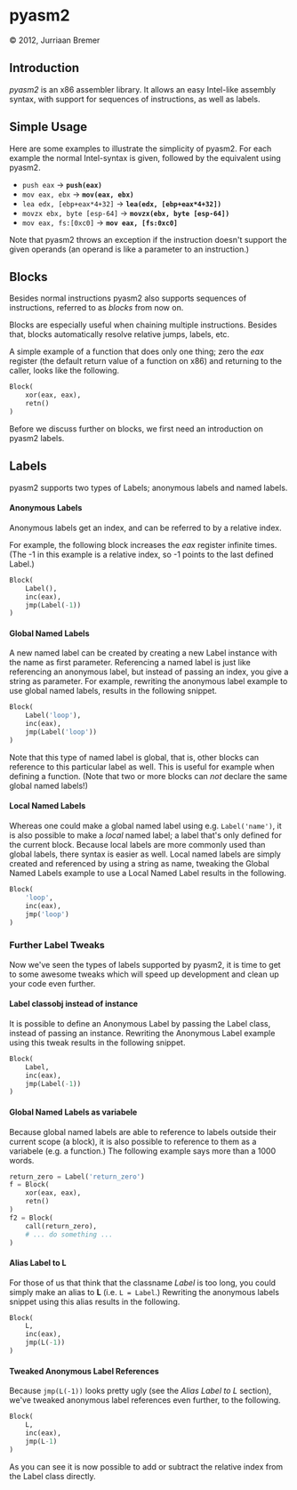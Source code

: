 # pyasm2
&copy; 2012, Jurriaan Bremer

## Introduction

_pyasm2_ is an x86 assembler library. It allows an easy Intel-like assembly
syntax, with support for sequences of instructions, as well as labels.

## Simple Usage

Here are some examples to illustrate the simplicity of pyasm2. For each
example the normal Intel-syntax is given, followed by the equivalent using
pyasm2.

* `push eax` &rarr; **`push(eax)`**
* `mov eax, ebx` &rarr; **`mov(eax, ebx)`**
* `lea edx, [ebp+eax*4+32]` &rarr; **`lea(edx, [ebp+eax*4+32])`**
* `movzx ebx, byte [esp-64]` &rarr; **`movzx(ebx, byte [esp-64])`**
* `mov eax, fs:[0xc0]` &rarr; **`mov eax, [fs:0xc0]`**

Note that pyasm2 throws an exception if the instruction doesn't support the
given operands (an operand is like a parameter to an instruction.)

## Blocks

Besides normal instructions pyasm2 also supports sequences of instructions,
referred to as *blocks* from now on.

Blocks are especially useful when chaining multiple instructions. Besides
that, blocks automatically resolve relative jumps, labels, etc.

A simple example of a function that does only one thing; zero the *eax*
register (the default return value of a function on x86) and returning to the
caller, looks like the following.

```python
Block(
    xor(eax, eax),
    retn()
)
```

Before we discuss further on blocks, we first need an introduction on pyasm2
labels.

## Labels

pyasm2 supports two types of Labels; anonymous labels and named labels.

#### Anonymous Labels

Anonymous labels get an index, and can be referred to by a relative index.

For example, the following block increases the *eax* register infinite times.
(The -1 in this example is a relative index, so -1 points to the last defined
Label.)

```python
Block(
    Label(),
    inc(eax),
    jmp(Label(-1))
)
```

#### Global Named Labels

A new named label can be created by creating a new Label instance with the
name as first parameter. Referencing a named label is just like referencing
an anonymous label, but instead of passing an index, you give a string as
parameter. For example, rewriting the anonymous label example to use global
named labels, results in the following snippet.

```python
Block(
    Label('loop'),
    inc(eax),
    jmp(Label('loop'))
)
```

Note that this type of named label is global, that is, other blocks can
reference to this particular label as well. This is useful for example when
defining a function. (Note that two or more blocks can *not* declare the same
global named labels!)

#### Local Named Labels

Whereas one could make a global named label using e.g. `Label('name')`, it is
also possible to make a *local* named label; a label that's only defined for
the current block. Because local labels are more commonly used than global
labels, there syntax is easier as well. Local named labels are simply created
and referenced by using a string as name, tweaking the Global Named Labels
example to use a Local Named Label results in the following.

```python
Block(
    'loop',
    inc(eax),
    jmp('loop')
)
```

### Further Label Tweaks

Now we've seen the types of labels supported by pyasm2, it is time to get to
some awesome tweaks which will speed up development and clean up your code
even further.

#### Label classobj instead of instance

It is possible to define an Anonymous Label by passing the Label class,
instead of passing an instance. Rewriting the Anonymous Label example using
this tweak results in the following snippet.

```python
Block(
    Label,
    inc(eax),
    jmp(Label(-1))
)
```

#### Global Named Labels as variabele

Because global named labels are able to reference to labels outside their
current scope (a block), it is also possible to reference to them as a
variabele (e.g. a function.) The following example says more than a 1000
words.

```python
return_zero = Label('return_zero')
f = Block(
    xor(eax, eax),
    retn()
)
f2 = Block(
    call(return_zero),
    # ... do something ...
)
```

#### Alias Label to L

For those of us that think that the classname *Label* is too long, you could
simply make an alias to **L** (i.e. `L = Label`.) Rewriting the anonymous
labels snippet using this alias results in the following.

```python
Block(
    L,
    inc(eax),
    jmp(L(-1))
)
```

#### Tweaked Anonymous Label References

Because `jmp(L(-1))` looks pretty ugly (see the *Alias Label to L* section),
we've tweaked anonymous label references even further, to the following.

```python
Block(
    L,
    inc(eax),
    jmp(L-1)
)
```

As you can see it is now possible to add or subtract the relative index from
the Label class directly.
